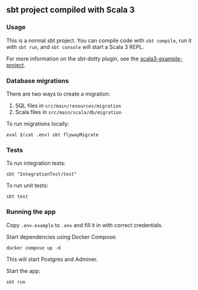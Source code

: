 ## sbt project compiled with Scala 3

### Usage

This is a normal sbt project. You can compile code with `sbt compile`, run it with `sbt run`, and `sbt console` will start a Scala 3 REPL.

For more information on the sbt-dotty plugin, see the
[scala3-example-project](https://github.com/scala/scala3-example-project/blob/main/README.md).

### Database migrations

There are two ways to create a migration:

1. SQL files in `src/main/resources/migration`
2. Scala files in `src/main/scala/db/migration`

To run migrations locally:

```
eval $(cat .env) sbt flywayMigrate
```

### Tests

To run integration tests:

```
sbt "IntegrationTest/test"
```

To run unit tests:

```
sbt test
```

### Running the app

Copy `.env.example` to `.env` and fill it in with correct credentials.

Start dependencies using Docker Compose:

```
docker compose up -d
```

This will start Postgres and Adminer.

Start the app:

```
sbt run
```
